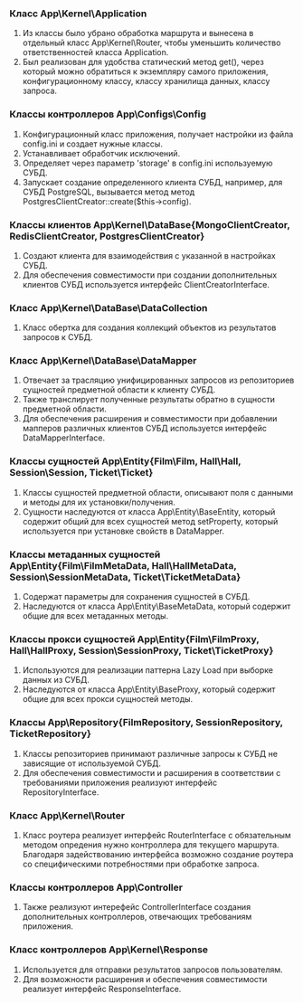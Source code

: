 ### Класс App\Kernel\Application

1. Из классы было убрано обработка маршрута и вынесена в отдельный класс App\Kernel\Router, чтобы уменьшить количество ответственностей класса Application.
2. Был реализован для удобства статический метод get(), через который можно обратиться к экземпляру самого приложения, конфигурационному классу, классу хранилища данных, классу запроса.
  

### Классы контроллеров App\Configs\Config

1. Конфигурационный класс приложения, получает настройки из файла config.ini и создает нужные классы. 
2. Устанавливает обработчик исключений.
3. Определяет через параметр 'storage' в config.ini используемую СУБД.
4. Запускает создание определенного клиента СУБД, например, для СУБД PostgreSQL, вызывается метод метод PostgresClientCreator::create($this->config).


### Классы клиентов App\Kernel\DataBase\{MongoClientCreator, RedisClientCreator, PostgresClientCreator}

1. Создают клиента для взаимодействия с указанной в настройках СУБД.
2. Для обеспечения совместимости при создании дополнительных клиентов СУБД используется интерфейс ClientCreatorInterface.


### Класс App\Kernel\DataBase\DataCollection

1. Класс обертка для создания коллекций объектов из результатов запросов к СУБД.


### Класс App\Kernel\DataBase\DataMapper

1. Отвечает за трасляцию унифицированных запросов из репозиториев сущностей предметной области к клиенту СУБД.
2. Также транслирует полученные результаты обратно в сущности предметной области.
3. Для обеспечения расширения и совместимости при добавлении мапперов различных клиентов СУБД используется интерфейс DataMapperInterface.
 

### Классы сущностей App\Entity\{Film\Film, Hall\Hall, Session\Session, Ticket\Ticket}

1. Классы сущностей предметной области, описывают поля с данными и методы для их установки/получения.
2. Сущности наследуются от класса App\Entity\BaseEntity, который содержит общий для всех сущностей метод setProperty, 
который используется при установке свойств в DataMapper.  


### Классы метаданных сущностей App\Entity\{Film\FilmMetaData, Hall\HallMetaData, Session\SessionMetaData, Ticket\TicketMetaData}

1. Содержат параметры для сохранения сущностей в СУБД.
2. Наследуются от класса App\Entity\BaseMetaData, который содержит общие для всех метаданных методы.


### Классы прокси сущностей App\Entity\{Film\FilmProxy, Hall\HallProxy, Session\SessionProxy, Ticket\TicketProxy}

1. Используются для реализации паттерна Lazy Load при выборке данных из СУБД.
2. Наследуются от класса App\Entity\BaseProxy, который содержит общие для всех прокси сущностей методы.


### Классы App\Repository\{FilmRepository, SessionRepository, TicketRepository}

1. Классы репозиториев принимают различные запросы к СУБД не зависящие от используемой СУБД.
2. Для обеспечения совместимости и расширения в соответствии с требованиями приложения реализуют интерфейс RepositoryInterface.


### Класс App\Kernel\Router

1. Класс роутера реализует интерфейс RouterInterface с обязательным методом опредения нужно контроллера для текущего маршрута. 
Благодаря задействованию интерфейса возможно создание роутера со специфическими потребностями при обработке запроса. 

  
### Классы контроллеров App\Controller

1. Также реализуют интерефейс ControllerInterface создания дополнительных контроллеров, отвечающих требованиям приложения.


### Класс контроллеров App\Kernel\Response

1. Используется для отправки результатов запросов пользователям.
2. Для возможности расширения и обеспечения совместимости реализует интерфейс ResponseInterface.
